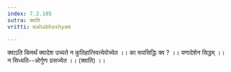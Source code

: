 ```yaml
---
index: 7.2.105
sutra: क्वाति
vritti: mahabhashyam

---
```

 क्वाऽति किमर्थं क्वादेश उच्यते न कुतिहात्स्वित्येवोच्येत ।। का रूपसिद्धिः क्व ? ।। यणादेशेन सिद्धम् ।। न सिध्यति--ओर्गुणः प्रसज्येत ।। (क्वाति) ।। 